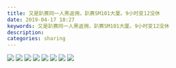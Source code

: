 ```yaml
---
title: 又是趴赛同一人黑返佣，趴赛SM101大厦。9小时变12没休
date: 2019-04-17 18:27
keywords: 又是趴赛同一人黑返佣，趴赛SM101大厦。9小时变12没休
description: 
categories: sharing
---
```

<td class="t_f" id="postmessage_3530218">


<img aid="1143990" data-cf-modified-baa728fe832539b5dc8764d7-="" file="data/attachment/forum/201904/17/164722xjjj4lj6d6jadmaj.jpg.thumb.jpg" id="aimg_1143990" inpost="1" onclick="" onmouseover="" src="http://www.flw.ph/data/attachment/forum/201904/17/164722xjjj4lj6d6jadmaj.jpg" style="cursor:pointer" zoomfile="data/attachment/forum/201904/17/164722xjjj4lj6d6jadmaj.jpg"/>



<img aid="1143991" data-cf-modified-baa728fe832539b5dc8764d7-="" file="data/attachment/forum/201904/17/164725nj7h9921z31v29vk.jpg.thumb.jpg" id="aimg_1143991" inpost="1" onclick="" onmouseover="" src="http://www.flw.ph/data/attachment/forum/201904/17/164725nj7h9921z31v29vk.jpg" style="cursor:pointer" zoomfile="data/attachment/forum/201904/17/164725nj7h9921z31v29vk.jpg"/>



<img aid="1143992" data-cf-modified-baa728fe832539b5dc8764d7-="" file="data/attachment/forum/201904/17/164736dqn4mcz4vzr4ijdi.jpg.thumb.jpg" id="aimg_1143992" inpost="1" onclick="" onmouseover="" src="http://www.flw.ph/data/attachment/forum/201904/17/164736dqn4mcz4vzr4ijdi.jpg" style="cursor:pointer" zoomfile="data/attachment/forum/201904/17/164736dqn4mcz4vzr4ijdi.jpg"/>



<img aid="1143993" data-cf-modified-baa728fe832539b5dc8764d7-="" file="data/attachment/forum/201904/17/164739ckjkjfetasi49eh3.jpg.thumb.jpg" id="aimg_1143993" inpost="1" onclick="" onmouseover="" src="http://www.flw.ph/data/attachment/forum/201904/17/164739ckjkjfetasi49eh3.jpg" style="cursor:pointer" zoomfile="data/attachment/forum/201904/17/164739ckjkjfetasi49eh3.jpg"/>



<img aid="1143994" data-cf-modified-baa728fe832539b5dc8764d7-="" file="data/attachment/forum/201904/17/164741mcv9282bxc8bfcz2.jpg.thumb.jpg" id="aimg_1143994" inpost="1" onclick="" onmouseover="" src="http://www.flw.ph/data/attachment/forum/201904/17/164741mcv9282bxc8bfcz2.jpg" style="cursor:pointer" zoomfile="data/attachment/forum/201904/17/164741mcv9282bxc8bfcz2.jpg"/>



<img aid="1143995" data-cf-modified-baa728fe832539b5dc8764d7-="" file="data/attachment/forum/201904/17/164743z909cch0czh22kyk.jpg.thumb.jpg" id="aimg_1143995" inpost="1" onclick="" onmouseover="" src="http://www.flw.ph/data/attachment/forum/201904/17/164743z909cch0czh22kyk.jpg" style="cursor:pointer" zoomfile="data/attachment/forum/201904/17/164743z909cch0czh22kyk.jpg"/>



<img aid="1143996" data-cf-modified-baa728fe832539b5dc8764d7-="" file="data/attachment/forum/201904/17/164745uc8kgysmw5cbagzz.jpg.thumb.jpg" id="aimg_1143996" inpost="1" onclick="" onmouseover="" src="http://www.flw.ph/data/attachment/forum/201904/17/164745uc8kgysmw5cbagzz.jpg" style="cursor:pointer" zoomfile="data/attachment/forum/201904/17/164745uc8kgysmw5cbagzz.jpg"/>



<img aid="1143999" data-cf-modified-baa728fe832539b5dc8764d7-="" file="data/attachment/forum/201904/17/164759g97i192ej4tnijh3.jpg.thumb.jpg" id="aimg_1143999" inpost="1" onclick="" onmouseover="" src="http://www.flw.ph/data/attachment/forum/201904/17/164759g97i192ej4tnijh3.jpg" style="cursor:pointer" zoomfile="data/attachment/forum/201904/17/164759g97i192ej4tnijh3.jpg"/>


<br/>
</td>

